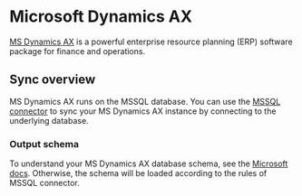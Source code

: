 # Microsoft Dynamics AX

[MS Dynamics AX](https://dynamics.microsoft.com/en-us/ax) is a powerful enterprise resource planning (ERP) software package for finance and operations.

## Sync overview

MS Dynamics AX runs on the MSSQL database. You can use the [MSSQL connector](mssql.md) to sync your MS Dynamics AX instance by connecting to the underlying database.

### Output schema

To understand your MS Dynamics AX database schema, see the [Microsoft docs](https://docs.microsoft.com/en-us/dynamicsax-2012/developer/database-erds-on-the-axerd-website). Otherwise, the schema will be loaded according to the rules of MSSQL connector.
